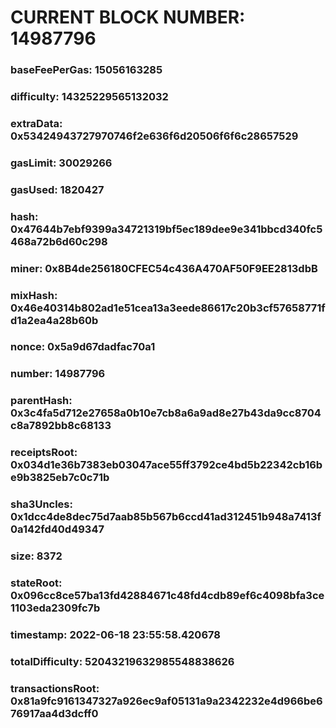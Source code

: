 # CURRENT BLOCK NUMBER: 14987796

### baseFeePerGas: 15056163285
### difficulty: 14325229565132032
### extraData: 0x53424943727970746f2e636f6d20506f6f6c28657529
### gasLimit: 30029266
### gasUsed: 1820427
### hash: 0x47644b7ebf9399a34721319bf5ec189dee9e341bbcd340fc5468a72b6d60c298
### miner: 0x8B4de256180CFEC54c436A470AF50F9EE2813dbB
### mixHash: 0x46e40314b802ad1e51cea13a3eede86617c20b3cf57658771fd1a2ea4a28b60b
### nonce: 0x5a9d67dadfac70a1
### number: 14987796
### parentHash: 0x3c4fa5d712e27658a0b10e7cb8a6a9ad8e27b43da9cc8704c8a7892bb8c68133
### receiptsRoot: 0x034d1e36b7383eb03047ace55ff3792ce4bd5b22342cb16be9b3825eb7c0c71b
### sha3Uncles: 0x1dcc4de8dec75d7aab85b567b6ccd41ad312451b948a7413f0a142fd40d49347
### size: 8372
### stateRoot: 0x096cc8ce57ba13fd42884671c48fd4cdb89ef6c4098bfa3ce1103eda2309fc7b
### timestamp: 2022-06-18 23:55:58.420678
### totalDifficulty: 52043219632985548838626
### transactionsRoot: 0x81a9fc9161347327a926ec9af05131a9a2342232e4d966be676917aa4d3dcff0
